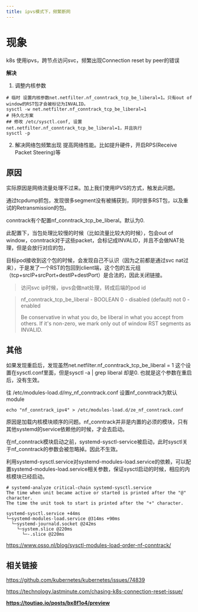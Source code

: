 ```yaml
---
title: ipvs模式下，频繁断网
---
```

# 现象
k8s 使用ipvs，跨节点访问svc，频繁出现Connection reset by peer的错误

**解决**
1. 调整内核参数
```
# 临时 设置内核参数net.netfilter.nf_conntrack_tcp_be_liberal=1。只有out of window的RST包才会被标记为INVALID。
sysctl -w net.netfilter.nf_conntrack_tcp_be_liberal=1
# 持久化方案
## 修改 /etc/sysctl.conf, 设置net.netfilter.nf_conntrack_tcp_be_liberal=1，并且执行
sysctl -p
```
2. 解决网络包频繁出现 提高网络性能。比如提升硬件，开启RPS(Receive Packet Steering)等

## 原因
实际原因是网络流量处理不过来。加上我们使用IPVS的方式，触发此问题。



通过tcpdump抓包，发现很多segment没有被捕获到，同时很多RST包，以及重试的Retransmission的包。

conntrack有个配置nf_conntrack_tcp_be_liberal。默认为0.



此配置下，当包处理比较慢的时候（比如流量比较大的时候），包会out of window，conntrack对于这些packet，会标记成INVALID，并且不会做NAT处理，但是会放行对应的包，

目标pod接收到这个包的时候，会发现自己不认识（因为之前都是通过svc nat过来），于是发了一个RST的包回到client端，这个包的五元组（tcp+srcIP+srcPort+destIP+destPort）是合法的，因此关闭链接。


> 访问svc ip时候，ipvs会做nat处理，转成后端的pod id

> nf_conntrack_tcp_be_liberal - BOOLEAN 0 - disabled (default) not 0 - enabled 
> 
> Be conservative in what you do, be liberal in what you accept from others. If it's non-zero, we mark only out of window RST segments as INVALID.

## 其他
如果发现重启后，发现虽然net.netfilter.nf_conntrack_tcp_be_liberal = 1 这个设置在sysctl.conf里面，但是sysctl -a | grep liberal 却是0. 也就是这个参数在重启后，没有生效。

往  /etc/modules-load.d/my_nf_conntrack.conf 设置nf_conntrack为默认module

```
echo "nf_conntrack_ipv4" > /etc/modules-load.d/ze_nf_conntrack.conf
```

原因是加载内核模块顺序的问题。nf_conntrack并非是内置的必须的模块，只有其他systemd的service依赖他的时候，才会去启动。

在nf_conntrack模块启动之前，systemd-sysctl-service被启动，此时sysctl关于nf_conntrack的参数会被忽略掉。因此不生效。

利用systemd-sysctl.service对systemd-modules-load.service的依赖，可以配置systemd-modules-load.service相关参数，保证sysctl启动的时候，相应的内核模块已经启动。

```
# systemd-analyze critical-chain systemd-sysctl.service
The time when unit became active or started is printed after the "@" character.
The time the unit took to start is printed after the "+" character.

systemd-sysctl.service +44ms
└─systemd-modules-load.service @314ms +90ms
  └─systemd-journald.socket @242ms
    └─system.slice @220ms
      └─-.slice @220ms
```

https://www.osso.nl/blog/sysctl-modules-load-order-nf-conntrack/



## 相关链接
https://github.com/kubernetes/kubernetes/issues/74839

https://technology.lastminute.com/chasing-k8s-connection-reset-issue/

**https://toutiao.io/posts/bx8f1o4/preview**
